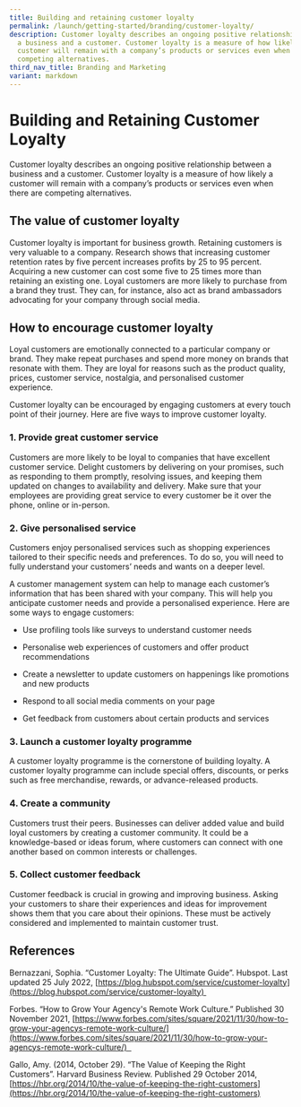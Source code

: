 ```yaml
---
title: Building and retaining customer loyalty
permalink: /launch/getting-started/branding/customer-loyalty/
description: Customer loyalty describes an ongoing positive relationship between
  a business and a customer. Customer loyalty is a measure of how likely a
  customer will remain with a company’s products or services even when there are
  competing alternatives.
third_nav_title: Branding and Marketing
variant: markdown
---
```

# Building and Retaining Customer Loyalty 

Customer loyalty describes an ongoing positive relationship between a business and a customer. Customer loyalty is a measure of how likely a customer will remain with a company’s products or services even when there are competing alternatives.  

## The value of customer loyalty  

Customer loyalty is important for business growth. Retaining customers is very valuable to a company. Research shows that increasing customer retention rates by five percent increases profits by 25 to 95 percent. Acquiring a new customer can cost some five to 25 times more than retaining an existing one. Loyal customers are more likely to purchase from a brand they trust. They can, for instance, also act as brand ambassadors advocating for your company through social media.  

## How to encourage customer loyalty  

Loyal customers are emotionally connected to a particular company or brand. They make repeat purchases and spend more money on brands that resonate with them. They are loyal for reasons such as the product quality, prices, customer service, nostalgia, and personalised customer experience.  

Customer loyalty can be encouraged by engaging customers at every touch point of their journey. Here are five ways to improve customer loyalty. 

### 1.  Provide great customer service 


Customers are more likely to be loyal to companies that have excellent customer service. Delight customers by delivering on your promises, such as responding to them promptly, resolving issues, and keeping them updated on changes to availability and delivery. Make sure that your employees are providing great service to every customer be it over the phone, online or in-person.  

### 2.  Give personalised service 


Customers enjoy personalised services such as shopping experiences tailored to their specific needs and preferences. To do so, you will need to fully understand your customers’ needs and wants on a deeper level.  

A customer management system can help to manage each customer’s information that has been shared with your company. This will help you anticipate customer needs and provide a personalised experience. Here are some ways to engage customers: 

*   Use profiling tools like surveys to understand customer needs 
    
*   Personalise web experiences of customers and offer product recommendations  
    
*   Create a newsletter to update customers on happenings like promotions and new products 
    
*   Respond to all social media comments on your page 
    
*   Get feedback from customers about certain products and services  
    

### 3.  Launch a customer loyalty programme 


A customer loyalty programme is the cornerstone of building loyalty. A customer loyalty programme can include special offers, discounts, or perks such as free merchandise, rewards, or advance-released products.  

### 4.  Create a community 


Customers trust their peers. Businesses can deliver added value and build loyal customers by creating a customer community. It could be a knowledge\-based or ideas forum, where customers can connect with one another based on common interests or challenges.  

### 5.  Collect customer feedback 


Customer feedback is crucial in growing and improving business. Asking your customers to share their experiences and ideas for improvement shows them that you care about their opinions. These must be actively considered and implemented to maintain customer trust.  

## References 

Bernazzani, Sophia. “Customer Loyalty: The Ultimate Guide”. Hubspot. Last updated 25 July 2022, [https://blog.hubspot.com/service/customer-loyalty](https://blog.hubspot.com/service/customer-loyalty) 

Forbes. “How to Grow Your Agency's Remote Work Culture.” Published 30 November 2021, [https://www.forbes.com/sites/square/2021/11/30/how-to-grow-your-agencys-remote-work-culture/](https://www.forbes.com/sites/square/2021/11/30/how-to-grow-your-agencys-remote-work-culture/)  

Gallo, Amy. (2014, October 29). “The Value of Keeping the Right Customers”. Harvard Business Review. Published 29 October 2014, [https://hbr.org/2014/10/the-value-of-keeping-the-right-customers](https://hbr.org/2014/10/the-value-of-keeping-the-right-customers)